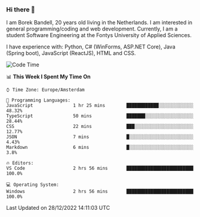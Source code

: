 ### Hi there 👋

I am Borek Bandell, 20 years old living in the Netherlands. I am interested in general programming/coding and web development. Currently, I am a student Software Engineering at the Fontys University of Applied Sciences.

I have experience with: Python, C# (WinForms, ASP.NET Core), Java (Spring boot), JavaScript (ReactJS), HTML and CSS.

<!--START_SECTION:waka-->
![Code Time](http://img.shields.io/badge/Code%20Time-327%20hrs%2017%20mins-blue)

📊 **This Week I Spent My Time On** 

```text
⌚︎ Time Zone: Europe/Amsterdam

💬 Programming Languages: 
JavaScript               1 hr 25 mins        ████████████░░░░░░░░░░░░░   48.32% 
TypeScript               50 mins             ███████░░░░░░░░░░░░░░░░░░   28.44% 
CSS                      22 mins             ███░░░░░░░░░░░░░░░░░░░░░░   12.77% 
JSON                     7 mins              █░░░░░░░░░░░░░░░░░░░░░░░░   4.43% 
Markdown                 6 mins              █░░░░░░░░░░░░░░░░░░░░░░░░   3.8%

🔥 Editors: 
VS Code                  2 hrs 56 mins       █████████████████████████   100.0%

💻 Operating System: 
Windows                  2 hrs 56 mins       █████████████████████████   100.0%

```


 Last Updated on 28/12/2022 14:11:03 UTC
<!--END_SECTION:waka-->

<!--**tcBorek2002/tcBorek2002** is a ✨ _special_ ✨ repository because its `README.md` (this file) appears on your GitHub profile.

Here are some ideas to get you started:

- 🔭 I’m currently working on ...
- 🌱 I’m currently learning ...
- 👯 I’m looking to collaborate on ...
- 🤔 I’m looking for help with ...
- 💬 Ask me about ...
- 📫 How to reach me: ...
- 😄 Pronouns: ...
- ⚡ Fun fact: ...
-->
